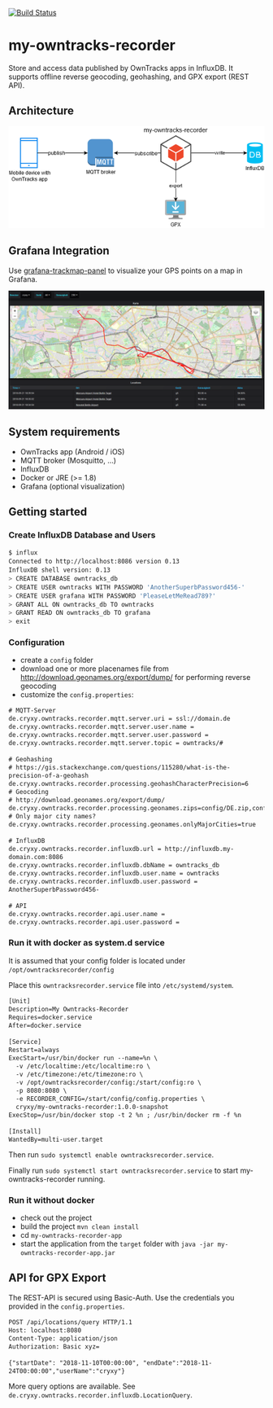 [![Build Status](https://dev.azure.com/FabianGirgert/my-owntracks-recorder/_apis/build/status/cryxy.my-owntracks-recorder?branchName=master)](https://dev.azure.com/FabianGirgert/my-owntracks-recorder/_build/latest?definitionId=2?branchName=master)
# my-owntracks-recorder
Store and access data published by OwnTracks apps in InfluxDB. It supports offline reverse geocoding, geohashing, and GPX export (REST API). 

## Architecture
![architecture of my-owntracks-recorder](docs/my-owntracks-recorder-architecture.png)

## Grafana Integration
Use [grafana-trackmap-panel](https://github.com/pR0Ps/grafana-trackmap-panel) to visualize your GPS points on a map in Grafana. 

![my-owntracks-recorder Grafana integration](docs/my-owntracks-recorder-grafana-integration.png)

## System requirements
- OwnTracks app (Android / iOS)
- MQTT broker (Mosquitto, ...)
- InfluxDB
- Docker or JRE (>= 1.8)
- Grafana (optional visualization)

## Getting started

### Create InfluxDB Database and Users
```bash
$ influx
Connected to http://localhost:8086 version 0.13
InfluxDB shell version: 0.13
> CREATE DATABASE owntracks_db
> CREATE USER owntracks WITH PASSWORD 'AnotherSuperbPassword456-'
> CREATE USER grafana WITH PASSWORD 'PleaseLetMeRead789?'
> GRANT ALL ON owntracks_db TO owntracks
> GRANT READ ON owntracks_db TO grafana
> exit
```

### Configuration
- create a `config` folder
- download one or more placenames file from http://download.geonames.org/export/dump/ for performing reverse geocoding
- customize the `config.properties`:

```
# MQTT-Server
de.cryxy.owntracks.recorder.mqtt.server.uri = ssl://domain.de
de.cryxy.owntracks.recorder.mqtt.server.user.name = 
de.cryxy.owntracks.recorder.mqtt.server.user.password = 
de.cryxy.owntracks.recorder.mqtt.server.topic = owntracks/#

# Geohashing 
# https://gis.stackexchange.com/questions/115280/what-is-the-precision-of-a-geohash
de.cryxy.owntracks.recorder.processing.geohashCharacterPrecision=6
# Geocoding
# http://download.geonames.org/export/dump/
de.cryxy.owntracks.recorder.processing.geonames.zips=config/DE.zip,config/RE.zip
# Only major city names?
de.cryxy.owntracks.recorder.processing.geonames.onlyMajorCities=true

# InfluxDB
de.cryxy.owntracks.recorder.influxdb.url = http://influxdb.my-domain.com:8086
de.cryxy.owntracks.recorder.influxdb.dbName = owntracks_db
de.cryxy.owntracks.recorder.influxdb.user.name = owntracks
de.cryxy.owntracks.recorder.influxdb.user.password = AnotherSuperbPassword456-

# API
de.cryxy.owntracks.recorder.api.user.name = 
de.cryxy.owntracks.recorder.api.user.password = 
```

### Run it with docker as system.d service
It is assumed that your config folder is located under `/opt/owntracksrecorder/config`
 
Place this `owntracksrecorder.service` file into `/etc/systemd/system`.

```
[Unit]
Description=My Owntracks-Recorder
Requires=docker.service
After=docker.service

[Service]
Restart=always
ExecStart=/usr/bin/docker run --name=%n \
  -v /etc/localtime:/etc/localtime:ro \
  -v /etc/timezone:/etc/timezone:ro \
  -v /opt/owntracksrecorder/config:/start/config:ro \
  -p 8080:8080 \
  -e RECORDER_CONFIG=/start/config/config.properties \
  cryxy/my-owntracks-recorder:1.0.0-snapshot
ExecStop=/usr/bin/docker stop -t 2 %n ; /usr/bin/docker rm -f %n

[Install]
WantedBy=multi-user.target
```

Then run `sudo systemctl enable owntracksrecorder.service`.

Finally run `sudo systemctl start owntracksrecorder.service` to start my-owntracks-recorder running.

### Run it without docker
- check out the project
- build the project `mvn clean install`
- cd `my-owntracks-recorder-app`
- start the application from the `target` folder with `java -jar my-owntracks-recorder-app.jar`

## API for GPX Export
The REST-API is secured using Basic-Auth. Use the credentials you provided in the `config.properties`. 
 
```
POST /api/locations/query HTTP/1.1
Host: localhost:8080
Content-Type: application/json
Authorization: Basic xyz=

{"startDate": "2018-11-10T00:00:00", "endDate":"2018-11-24T00:00:00","userName":"cryxy"}
```

More query options are available. See `de.cryxy.owntracks.recorder.influxdb.LocationQuery`.